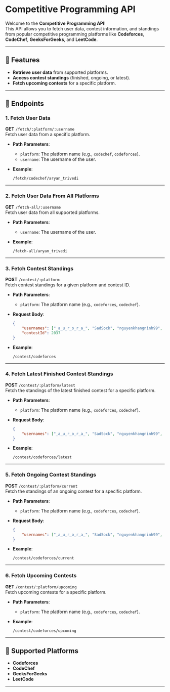 # Competitive Programming API

Welcome to the **Competitive Programming API**!  
This API allows you to fetch user data, contest information, and standings from popular competitive programming platforms like **Codeforces**, **CodeChef**, **GeeksForGeeks**, and **LeetCode**.

---

## 🌟 Features

- **Retrieve user data** from supported platforms.
- **Access contest standings** (finished, ongoing, or latest).
- **Fetch upcoming contests** for a specific platform.

---

## 📖 Endpoints

### 1. Fetch User Data
**GET** `/fetch/:platform/:username`  
Fetch user data from a specific platform.

- **Path Parameters**:
  - `platform`: The platform name (e.g., `codechef`, `codeforces`).
  - `username`: The username of the user.
  
- **Example**:  
  ```
  /fetch/codechef/aryan_trivedi
  ```

---

### 2. Fetch User Data From All Platforms
**GET** `/fetch-all/:username`  
Fetch user data from all supported platforms.

- **Path Parameters**:
  - `username`: The username of the user.
  
- **Example**:  
  ```
  /fetch-all/aryan_trivedi
  ```

---

### 3. Fetch Contest Standings
**POST** `/contest/:platform`  
Fetch contest standings for a given platform and contest ID.

- **Path Parameters**:
  - `platform`: The platform name (e.g., `codeforces`, `codechef`).
  
- **Request Body**:
  ```json
  {
      "usernames": ["_a_u_r_o_r_a_", "SadSock", "nguyenkhangninh99", "haminh1092005", "aka26nsh"],
      "contestId": 2037
  }
  ```

- **Example**:  
  ```
  /contest/codeforces
  ```

---

### 4. Fetch Latest Finished Contest Standings
**POST** `/contest/:platform/latest`  
Fetch the standings of the latest finished contest for a specific platform.

- **Path Parameters**:
  - `platform`: The platform name (e.g., `codeforces`, `codechef`).
  
- **Request Body**:
  ```json
  {
      "usernames": ["_a_u_r_o_r_a_", "SadSock", "nguyenkhangninh99", "haminh1092005", "aka26nsh"]
  }
  ```

- **Example**:  
  ```
  /contest/codeforces/latest
  ```

---

### 5. Fetch Ongoing Contest Standings
**POST** `/contest/:platform/current`  
Fetch the standings of an ongoing contest for a specific platform.

- **Path Parameters**:
  - `platform`: The platform name (e.g., `codeforces`, `codechef`).
  
- **Request Body**:
  ```json
  {
      "usernames": ["_a_u_r_o_r_a_", "SadSock", "nguyenkhangninh99", "haminh1092005", "aka26nsh"]
  }
  ```

- **Example**:  
  ```
  /contest/codeforces/current
  ```

---

### 6. Fetch Upcoming Contests
**GET** `/contest/:platform/upcoming`  
Fetch upcoming contests for a specific platform.

- **Path Parameters**:
  - `platform`: The platform name (e.g., `codeforces`, `codechef`).

- **Example**:  
  ```
  /contest/codeforces/upcoming
  ```

---

## 📌 Supported Platforms

- **Codeforces**
- **CodeChef**
- **GeeksForGeeks**
- **LeetCode**

---
